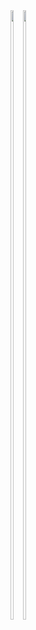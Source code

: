 <a href="https://github.com/whjin/docs" style="float:left;">
  <img
    src="https://github-readme-stats.vercel.app/api/top-langs/?username=whjin&layout=compact&theme=radical"
    width="50%" />
</a>
<a href="https://github.com/whjin/docs" style="float:left;">
  <img
    src="https://github-readme-stats.vercel.app/api?username=whjin&count_private=true&show_icons=true&theme=radical"
    width="50%" />
</a>